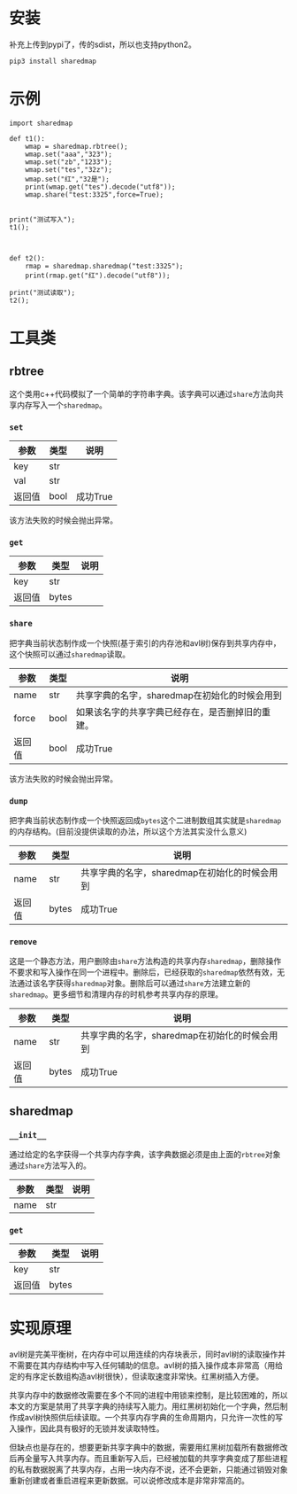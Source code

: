 # 安装
补充上传到pypi了，传的sdist，所以也支持python2。
```
pip3 install sharedmap
```



# 示例
```
import sharedmap

def t1():
	wmap = sharedmap.rbtree();
	wmap.set("aaa","323");
	wmap.set("zb","1233");
	wmap.set("tes","32z");
	wmap.set("红","32是");
	print(wmap.get("tes").decode("utf8"));
	wmap.share("test:3325",force=True);


print("测试写入");
t1();



def t2():
	rmap = sharedmap.sharedmap("test:3325");
	print(rmap.get("红").decode("utf8"));

print("测试读取");
t2();
```

# 工具类
## rbtree
这个类用c++代码模拟了一个简单的字符串字典。该字典可以通过```share```方法向共享内存写入一个```sharedmap```。

### ```set```

| 参数 | 类型 | 说明 |
| - | - | - |
| key | str |  |
| val | str |  |
| 返回值 | bool | 成功True |

该方法失败的时候会抛出异常。

### ```get```

| 参数 | 类型 | 说明 |
| - | - | - |
| key | str |  |
| 返回值 | bytes |  |


### ```share```

把字典当前状态制作成一个快照(基于索引的内存池和avl树)保存到共享内存中，这个快照可以通过```sharedmap```读取。

| 参数 | 类型 | 说明 |
| - | - | - |
| name | str | 共享字典的名字，sharedmap在初始化的时候会用到 |
| force | bool | 如果该名字的共享字典已经存在，是否删掉旧的重建。 |
| 返回值 | bool | 成功True |

该方法失败的时候会抛出异常。

### ```dump```

把字典当前状态制作成一个快照返回成```bytes```这个二进制数组其实就是```sharedmap```的内存结构。(目前没提供读取的办法，所以这个方法其实没什么意义)

| 参数 | 类型 | 说明 |
| - | - | - |
| name | str | 共享字典的名字，sharedmap在初始化的时候会用到 |
| 返回值 | bytes | 成功True |

### ```remove```

这是一个静态方法，用户删除由```share```方法构造的共享内存```sharedmap```，删除操作不要求和写入操作在同一个进程中。删除后，已经获取的```sharedmap```依然有效，无法通过该名字获得```sharedmap```对象。删除后可以通过```share```方法建立新的```sharedmap```。更多细节和清理内存的时机参考共享内存的原理。

| 参数 | 类型 | 说明 |
| - | - | - |
| name | str | 共享字典的名字，sharedmap在初始化的时候会用到 |
| 返回值 | bytes | 成功True |


## sharedmap


### ```__init__```
通过给定的名字获得一个共享内存字典，该字典数据必须是由上面的```rbtree```对象通过```share```方法写入的。

| 参数 | 类型 | 说明 |
| - | - | - |
| name | str |  |



### ```get```

| 参数 | 类型 | 说明 |
| - | - | - |
| key | str |  |
| 返回值 | bytes |  |


# 实现原理
avl树是完美平衡树，在内存中可以用连续的内存块表示，同时avl树的读取操作并不需要在其内存结构中写入任何辅助的信息。avl树的插入操作成本非常高（用给定的有序定长数组构造avl树很快），但读取速度非常快。红黑树插入方便。

共享内存中的数据修改需要在多个不同的进程中用锁来控制，是比较困难的，所以本文的方案是禁用了共享字典的持续写入能力。用红黑树初始化一个字典，然后制作成avl树快照供后续读取。一个共享内存字典的生命周期内，只允许一次性的写入操作，因此具有极好的无锁并发读取特性。

但缺点也是存在的，想要更新共享字典中的数据，需要用红黑树加载所有数据修改后再全量写入共享内存。而且重新写入后，已经被加载的共享字典变成了那些进程的私有数据脱离了共享内存，占用一块内存不说，还不会更新，只能通过销毁对象重新创建或者重启进程来更新数据。可以说修改成本是非常非常高的。
